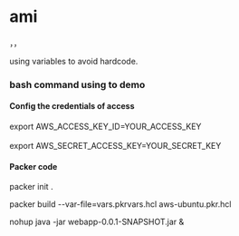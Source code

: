 # ami
，，

using variables to avoid hardcode.

### bash command using to demo

#### Config the credentials of access
export AWS_ACCESS_KEY_ID=YOUR_ACCESS_KEY<br>  
export AWS_SECRET_ACCESS_KEY=YOUR_SECRET_KEY<br>
#### Packer code
packer init .  <br>

packer build --var-file=vars.pkrvars.hcl aws-ubuntu.pkr.hcl

nohup java -jar webapp-0.0.1-SNAPSHOT.jar &



